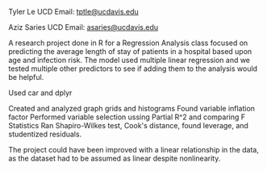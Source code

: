 Tyler Le
UCD Email: tptle@ucdavis.edu

Aziz Saries
UCD Email: asaries@ucdavis.edu

A research project done in R for a Regression Analysis class focused on predicting the average length of stay of patients in a hospital based upon age and infection risk. The model used multiple linear regression and we tested multiple other predictors to see if adding them to the analysis would be helpful. 

Used car and dplyr

Created and analyzed graph grids and histograms
Found variable inflation factor
Performed variable selection ussing Partial R^2 and comparing F Statistics
Ran Shapiro-Wilkes test, Cook's distance, found leverage, and studentized residuals.

The project could have been improved with a linear relationship in the data, as the dataset had to be assumed as linear despite nonlinearity.
